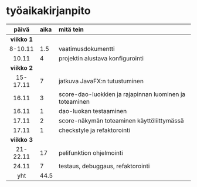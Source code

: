 # työaikakirjanpito

| päivä | aika | mitä tein  |
| :----:|:-----| :-----|
| **viikko 1** |
| 8-10.11 | 1.5    | vaatimusdokumentti |
| 10.11 | 4    | projektin alustava konfigurointi |
| **viikko 2** |
| 15-17.11 | 7 | jatkuva JavaFX:n tutustuminen |
| 16.11 | 3 | score-dao-luokkien ja rajapinnan luominen ja toteaminen |
| 16.11 | 1 | dao-luokan testaaminen |
| 17.11 | 2 | score-näkymän toteaminen käyttöliittymässä |
| 17.11 | 1 | checkstyle ja refaktorointi |
| **viikko 3** |
| 21-22.11 | 17 | pelifunktion ohjelmointi |
| 24.11 | 7 | testaus, debuggaus, refaktorointi |
| yht | 44.5 |
